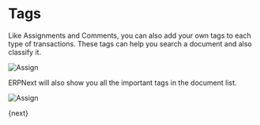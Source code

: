 # Tags

Like Assignments and Comments, you can also add your own tags to each type of transactions. These tags can help you search a document and also classify it. 

<img class="screenshot" alt="Assign" src="/assets/erpnext_docs/assets/img/collaboration-tools/tags-1.png">

ERPNext will also show you all the important tags in the document list.

<img class="screenshot" alt="Assign" src="/assets/erpnext_docs/assets/img/collaboration-tools/tags-2.png">

{next}
